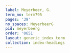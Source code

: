 ```yaml
---
label: Meyerbeer, G.
term_no: term795
pages: '39'
no_spaces: MeyerbeerG
pid: meyerbeerg
order: '0651'
layout: generic_index_term
collection: index-headings
---
```


